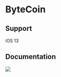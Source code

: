 # ByteCoin

## Support

iOS 13

## Documentation

<img src="https://github.com/rbennum/ByteCoin/blob/main/_documentation/ByteCoin.gif">